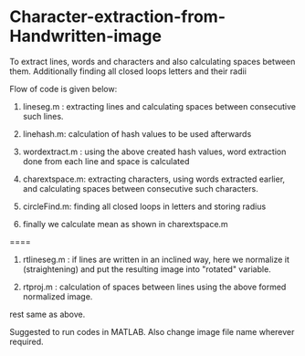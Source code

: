 # Character-extraction-from-Handwritten-image
To extract lines, words and characters and also calculating spaces between them. Additionally finding all closed loops letters and their radii


Flow of code is given below:

1. lineseg.m : extracting lines and calculating spaces between consecutive such lines.

2. linehash.m: calculation of hash values to be used afterwards

3. wordextract.m : using the above created hash values, word extraction done from each line and space is calculated

4. charextspace.m: extracting characters, using words extracted earlier, and calculating spaces between consecutive such characters.

5. circleFind.m: finding all closed loops in letters and storing radius

6. finally we calculate mean as shown in charextspace.m

====
1. rtlineseg.m : if lines are written in an inclined way, here we normalize it (straightening) and put the resulting image into "rotated" variable.

2. rtproj.m : calculation of spaces between lines using the above formed normalized image.

rest same as above.

Suggested to run codes in MATLAB. Also change image file name wherever required.
